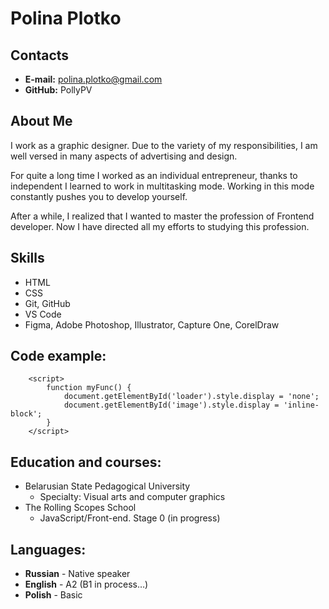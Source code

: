 # **Polina Plotko**

## **Contacts**

* **E-mail:** polina.plotko@gmail.com
* **GitHub:** PollyPV

## **About Me**

I work as a graphic designer. Due to the variety of my responsibilities, I am well versed in many aspects of advertising and design.


For quite a long time I worked as an individual entrepreneur, thanks to independent I learned to work in multitasking mode. Working in this mode constantly pushes you to develop yourself.


After a while, I realized that I wanted to master the profession of Frontend developer. Now I have directed all my efforts to studying this profession.

## **Skills**

* HTML
* CSS
* Git, GitHub
* VS Code
* Figma, Adobe Photoshop, Illustrator, Capture One, CorelDraw

## **Code example:**

```
    <script>
        function myFunc() {
            document.getElementById('loader').style.display = 'none';
            document.getElementById('image').style.display = 'inline-block';
        }
    </script>

```
## **Education and courses:**

* Belarusian State Pedagogical University
    + Specialty: Visual arts and computer graphics
* The Rolling Scopes School
    + JavaScript/Front-end. Stage 0 (in progress)

## **Languages:**

* **Russian** - Native speaker
* **English** - A2 (B1 in process…)
* **Polish** - Basic
